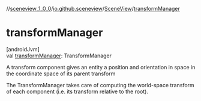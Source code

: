 //[sceneview_1_0_0](../../../index.md)/[io.github.sceneview](../index.md)/[SceneView](index.md)/[transformManager](transform-manager.md)

# transformManager

[androidJvm]\
val [transformManager](transform-manager.md): TransformManager

A transform component gives an entity a position and orientation in space in the coordinate space of its parent transform

The TransformManager takes care of computing the world-space transform of each component (i.e. its transform relative to the root).
